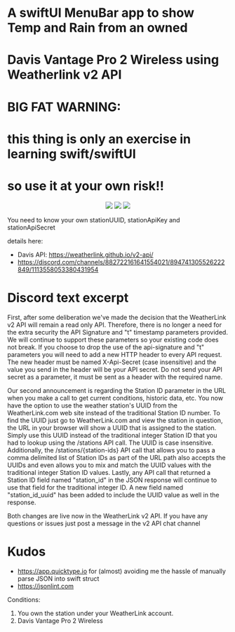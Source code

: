 # A swiftUI MenuBar app to show Temp and Rain from an owned 
# Davis Vantage Pro 2 Wireless using Weatherlink v2 API

# BIG FAT WARNING:
# this thing is only an exercise in learning swift/swiftUI 
# so use it at your own risk!!
<p align="center">
    <img src="https://img.shields.io/badge/macOS-14.2-brightgreen.svg" />
    <img src="https://img.shields.io/badge/Xcode-15.1-brightgreen.svg" />
    <img src="https://img.shields.io/badge/Swift-5.9.2-brightgreen.svg" />
</p>

You need to know your own stationUUID, stationApiKey and stationApiSecret

details here:

* Davis API: https://weatherlink.github.io/v2-api/
* https://discord.com/channels/882722161641554021/894741305526222849/1113558053380431954

# Discord text excerpt



First, after some deliberation we've made the decision that the WeatherLink v2 API will remain a read only API. Therefore, there is no longer a need for the extra security the API Signature and "t" timestamp parameters provided. We will continue to support these parameters so your existing code does not break. If you choose to drop the use of the api-signature and "t" parameters you will need to add a new HTTP header to every API request. The new header must be named X-Api-Secret (case insensitive) and the value you send in the header will be your API secret. Do not send your API secret as a parameter, it must be sent as a header with the required name.

Our second announcement is regarding the Station ID parameter in the URL when you make a call to get current conditions, historic data, etc. You now have the option to use the weather station's UUID from the WeatherLink.com web site instead of the traditional Station ID number. To find the UUID just go to WeatherLink.com and view the station in question, the URL in your browser will show a UUID that is assigned to the station. Simply use this UUID instead of the traditional integer Station ID that you had to lookup using the /stations API call. The UUID is case insensitive. Additionally, the /stations/{station-ids} API call that allows you to pass a comma delimited list of Station IDs as part of the URL path also accepts the UUIDs and even allows you to mix and match the UUID values with the traditional integer Station ID values. Lastly, any API call that returned a Station ID field named "station_id" in the JSON response will continue to use that field for the traditional integer ID. A new field named "station_id_uuid" has been added to include the UUID value as well in the response.

Both changes are live now in the WeatherLink v2 API. If you have any questions or issues just post a message in the v2 API chat channel


# Kudos

* https://app.quicktype.io for (almost) avoiding me the hassle of manually parse JSON into swift struct
* https://jsonlint.com


Conditions:
1) You own the station under your WeatherLink account.
2) Davis Vantage Pro 2  Wireless
